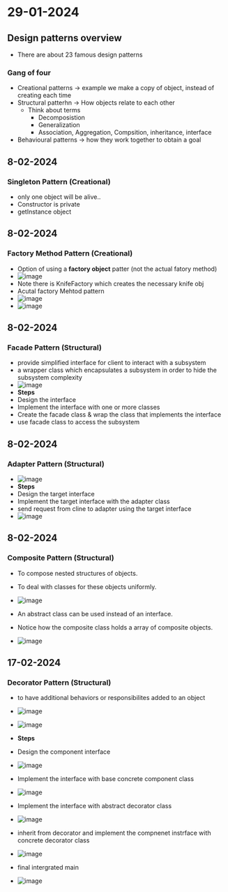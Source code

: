 # 29-01-2024
## Design patterns overview
* There are about 23 famous design patterns
### Gang of four
* Creational patterns -> example we make a copy of object, instead of creating each time
* Structural patterhn -> How objects relate to each other
  * Think about terms
    * Decomposistion
    * Generalization
    * Association, Aggregation, Compsition, inheritance, interface
* Behavioural patterns -> how they work together to obtain a goal

## 8-02-2024
### Singleton Pattern (Creational)
* only one object will be alive..
* Constructor is private
* getInstance object

## 8-02-2024
### Factory Method Pattern (Creational)
* Option of using a **factory object** patter (not the actual fatory method)
 *  ![image](https://github.com/ronitwilson/system-design/assets/9934360/ce79f5a1-d33f-412a-8378-4872b00dfc6c)
 *  Note there is KnifeFactory which creates the necessary knife obj
* Acutal factory Mehtod pattern
 *  ![image](https://github.com/ronitwilson/system-design/assets/9934360/366b2ec7-f488-4988-a7bf-5b029db57bba)
 *  ![image](https://github.com/ronitwilson/system-design/assets/9934360/5b570343-16f1-40a6-926d-80d712681659)

## 8-02-2024
### Facade Pattern (Structural)
* provide simplified interface for client to interact with a subsystem
* a wrapper class which encapsulates a subsystem in order to hide the subsystem complexity
*  ![image](https://github.com/ronitwilson/system-design/assets/9934360/a91c2e7f-7e06-4f47-a57c-6b7f8f123880)
* **Steps**
 *  Design the interface
 *  Implement the interface with one or more classes
 *  Create the facade class & wrap the class that implements the interface
 *  use facade class to access the subsystem

## 8-02-2024
### Adapter Pattern (Structural)
* ![image](https://github.com/ronitwilson/system-design/assets/9934360/39b7a1a6-3a27-4312-ad70-6b6ba0164a7c)
* **Steps**
 * Design the target interface
 * Implement the target interface with the adapter class
 * send request from cline to adapter using the target interface
* ![image](https://github.com/ronitwilson/system-design/assets/9934360/282a20e3-dc93-416a-beb9-098455134cdb)

## 8-02-2024
### Composite Pattern (Structural)
* To compose nested structures of objects.
* To deal with classes for these objects uniformly.
* ![image](https://github.com/ronitwilson/system-design/assets/9934360/b13c128c-ef05-4eb4-908b-12f07affdc88)

* An abstract class can be used instead of an interface.
* Notice how the composite class holds a array of composite objects.
* ![image](https://github.com/ronitwilson/system-design/assets/9934360/ba048bbe-9d98-487d-9039-ea8a98467d03)


## 17-02-2024
### Decorator Pattern (Structural)
* to have additional behaviors or responsibilites added to an object
* ![image](https://github.com/ronitwilson/system-design/assets/9934360/b78f5ba4-0fcf-402a-9f87-1e43bae559c4)
* ![image](https://github.com/ronitwilson/system-design/assets/9934360/038582c2-b27b-428d-94d3-660a87923229)
* **Steps**
 * Design the component interface
 * ![image](https://github.com/ronitwilson/system-design/assets/9934360/94a6f544-fffa-40e5-bfed-f50bb965e32e)
 * Implement the interface with base concrete component class
 * ![image](https://github.com/ronitwilson/system-design/assets/9934360/13c92dd3-ea40-4306-94f8-395499c6631d)
 * Implement the interface with abstract decorator class
 * ![image](https://github.com/ronitwilson/system-design/assets/9934360/9e71fd4b-e2ed-4779-9d9a-d70164e838bc)
 * inherit from decorator and implement the compnenet instrface with concrete decorator class
 * ![image](https://github.com/ronitwilson/system-design/assets/9934360/d1a01c61-4f62-4cb7-a829-8f7cfa2a7ea2)

 * final intergrated main
 * ![image](https://github.com/ronitwilson/system-design/assets/9934360/998e91a8-9f11-4f58-9376-549f5abae032)



